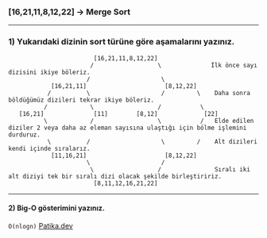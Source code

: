 ### [16,21,11,8,12,22] -> Merge Sort
***
### 1) Yukarıdaki dizinin sort türüne göre aşamalarını yazınız.
                         
                            [16,21,11,8,12,22]
                           /                  \              İlk önce sayı dizisini ikiye böleriz.   
                          /                    \              
                [16,21,11]                      [8,12,22]
               /          \                    /         \    Daha sonra böldüğümüz dizileri tekrar ikiye böleriz.
              /            \                  /           \
       [16,21]              [11]        [8,12]             [22]
              \            /                  \           /   Elde edilen diziler 2 veya daha az eleman sayısına ulaştığı için bölme işlemini durduruz.
               \          /                    \         /    Alt dizileri kendi içinde sıralarız. 
                [11,16,21]                      [8,12,22]                       
                          \                    /
                           \                  /               Sıralı iki alt diziyi tek bir sıralı dizi olacak şekilde birleştiririz.
                            [8,11,12,16,21,22]
***
#### 2) Big-O gösterimini yazınız.
```O(nlogn)```
[Patika.dev](https://app.patika.dev/kadergin)
